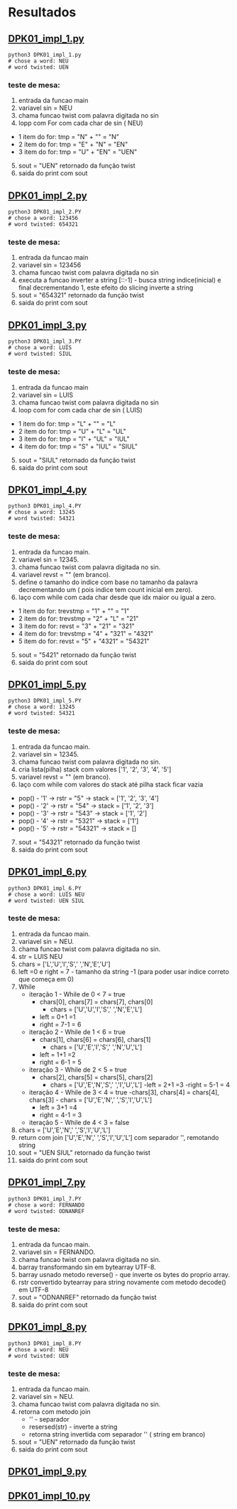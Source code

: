 # Resultados

## [DPK01_impl_1.py](DPK01_impl_1.py)

    python3 DPK01_impl_1.py
    # chose a word: NEU
    # word twisted: UEN

### teste de mesa: 
1. entrada da funcao main
2. variavel sin = NEU
3. chama funcao twist com palavra digitada no sin
4. lopp com For com cada char de sin ( NEU)
- 1 item do for:
    tmp = "N" + "" = "N"
- 2 item do for: 
    tmp = "E" + "N" = "EN"
- 3 item do for: 
    tmp = "U" + "EN" = "UEN"
5. sout = "UEN" retornado da função twist
6. saida do print com sout


## [DPK01_impl_2.py](DPK01_impl_2.py)  

    python3 DPK01_impl_2.PY
    # chose a word: 123456
    # word twisted: 654321

### teste de mesa: 
1. entrada da funcao main
2. variavel sin = 123456
3. chama funcao twist com palavra digitada no sin
4. executa a funcao inverter a string [::-1] - busca string indice(inicial) e final decrementando 1, este efeito do slicing inverte a string
5. sout = "654321" retornado da função twist
6. saida do print com sout

## [DPK01_impl_3.py](DPK01_impl_3.py)  

    python3 DPK01_impl_3.PY
    # chose a word: LUIS
    # word twisted: SIUL

### teste de mesa: 
1. entrada da funcao main
2. variavel sin = LUIS
3. chama funcao twist com palavra digitada no sin
4. loop com for com cada char de sin ( LUIS)
- 1 item do for:
    tmp = "L" + "" = "L"
- 2 item do for: 
    tmp = "U" + "L" = "UL"
- 3 item do for: 
    tmp = "I" + "UL" = "IUL"
- 4 item do for: 
    tmp = "S" + "IUL" = "SIUL"
5. sout = "SIUL" retornado da função twist
6. saida do print com sout


## [DPK01_impl_4.py](DPK01_impl_4.py)  

    python3 DPK01_impl_4.PY
    # chose a word: 13245
    # word twisted: 54321

### teste de mesa: 
1. entrada da funcao main.
2. variavel sin = 12345.
3. chama funcao twist com palavra digitada no sin.
4. variavel revst = "" (em branco).
5. define o tamanho do indice com base no tamanho da palavra decrementando um ( pois indice tem count inicial em zero).
6. laço com while com cada char desde que idx maior ou igual a zero.
- 1 item do for:
    trevstmp = "1" + "" = "1"
- 2 item do for: 
    trevstmp = "2" + "L" = "21"
- 3 item do for: 
    revst = "3" + "21" = "321"
- 4 item do for: 
    trevstmp = "4" + "321" = "4321"
- 5 item do for: 
    revst = "5" + "4321" = "54321"
5. sout = "5421" retornado da função twist
6. saida do print com sout

## [DPK01_impl_5.py](DPK01_impl_5.py)  

    python3 DPK01_impl_5.PY
    # chose a word: 13245
    # word twisted: 54321

### teste de mesa: 
1. entrada da funcao main.
2. variavel sin = 12345.
3. chama funcao twist com palavra digitada no sin.
3. cria lista(pilha) stack com valores ['1', '2', '3', '4', '5']
4. variavel revst = "" (em branco).
6. laço com while com valores do stack até pilha stack ficar vazia
- pop() - '1' → rstr = "5" → stack = ['1', '2', '3', '4']
- pop() - '2' → rstr = "54" → stack = ['1', '2', '3']
- pop() - '3' → rstr = "543" → stack = ['1', '2']
- pop() - '4' → rstr = "5321" → stack = ['1']
- pop() - '5' → rstr = "54321" → stack = []
7. sout = "54321" retornado da função twist
6. saida do print com sout

## [DPK01_impl_6.py](DPK01_impl_6.py)  

    python3 DPK01_impl_6.PY
    # chose a word: LUIS NEU
    # word twisted: UEN SIUL

### teste de mesa: 
1. entrada da funcao main.
2. variavel sin = NEU.
3. chama funcao twist com palavra digitada no sin.
4. str = LUIS NEU
5. chars = ['L','U','I','S',' ','N','E','U']
6. left =0 e right = 7 - tamanho da string -1 (para poder usar indice correto que começa em 0)
7. While
    - iteração 1 - While de 0 < 7 = true
        - chars[0], chars[7] = chars[7], chars[0]
            -  chars = ['U','U','I','S',' ','N','E','L']
        - left = 0+1 =1
        - right = 7-1 = 6
    - iteração 2 - While de 1 < 6 = true
        - chars[1], chars[6] = chars[6], chars[1]
            -  chars = ['U','E','I','S',' ','N','U','L']
        - left = 1+1 =2
        - right = 6-1 = 5
    - iteração 3 - While de 2 < 5 = true
        - chars[2], chars[5] = chars[5], chars[2]
            -  chars = ['U','E','N','S',' ','I','U','L']
        -left = 2+1 =3
        -right = 5-1 = 4
    - iteração 4 - While de 3 < 4 = true
        -chars[3], chars[4] = chars[4], chars[3]
            -  chars = ['U','E','N',' ','S','I','U','L']
        - left = 3+1 =4
        - right = 4-1 = 3
    - iteração 5 - While de 4 < 3 = false
8. chars = ['U','E','N',' ','S','I','U','L']
9. return com join ['U','E','N',' ','S','I','U','L'] com separador '', remotando string
10. sout = "UEN SIUL" retornado da função twist
11. saida do print com sout

## [DPK01_impl_7.py](DPK01_impl_7.py)  

    python3 DPK01_impl_7.PY
    # chose a word: FERNANDO
    # word twisted: ODNANREF

### teste de mesa: 
1. entrada da funcao main.
2. variavel sin = FERNANDO.
3. chama funcao twist com palavra digitada no sin.
4. barray transformando sin em bytearray UTF-8.
5. barray usnado metodo reverse() - que inverte os bytes do proprio array.
6. rstr convertido bytearray para string novamente com metodo decode() em UTF-8
7. sout = "ODNANREF" retornado da função twist
8. saida do print com sout

## [DPK01_impl_8.py](DPK01_impl_8.py)  

    python3 DPK01_impl_8.PY
    # chose a word: NEU
    # word twisted: UEN

### teste de mesa: 
1. entrada da funcao main.
2. variavel sin = NEU.
3. chama funcao twist com palavra digitada no sin.
4. retorna com metodo join
    - '' - separador
    - resersed(str) - inverte a string
    - retorna string invertida com separador '' ( string em branco)
7. sout = "UEN" retornado da função twist
8. saida do print com sout

## [DPK01_impl_9.py](DPK01_impl_9.py)  




## [DPK01_impl_10.py](DPK01_impl_10.py)  